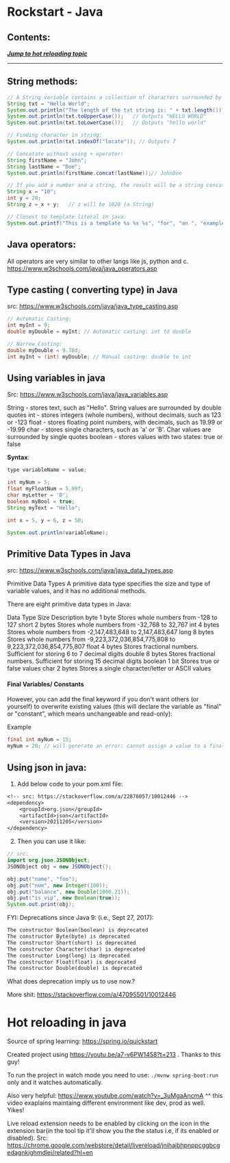 # Rockstart - Java

## Contents:

**_[Jump to hot reloading topic](#hot-reloading-in-java)_**

---

## String methods:

```java
// A String variable contains a collection of characters surrounded by double quotes:
String txt = "Hello World";
System.out.println("The length of the txt string is: " + txt.length());
System.out.println(txt.toUpperCase());   // Outputs "HELLO WORLD"
System.out.println(txt.toLowerCase());   // Outputs "hello world"

// Finding character in string:
System.out.println(txt.indexOf("locate")); // Outputs 7

// Concatate without using + operator:
String firstName = "John";
String lastName = "Doe";
System.out.println(firstName.concat(lastName));// JohnDoe

// If you add a number and a string, the result will be a string concatenation:
String x = "10";
int y = 20;
String z = x + y;   // z will be 1020 (a String)

// Closest to template literal in java:
System.out.printf("This is a template %s %s %s", "for", "an ", "example");
```

## Java operators:

All operators are very similar to other langs like js, python and c.
https://www.w3schools.com/java/java_operators.asp

## Type casting ( converting type) in Java

src: https://www.w3schools.com/java/java_type_casting.asp

```java
// Automatic Casting:
int myInt = 9;
double myDouble = myInt; // Automatic casting: int to double

// Narrow Casting:
double myDouble = 9.78d;
int myInt = (int) myDouble; // Manual casting: double to int
```

## Using variables in java

Src: https://www.w3schools.com/java/java_variables.asp

String - stores text, such as "Hello". String values are surrounded by double quotes
int - stores integers (whole numbers), without decimals, such as 123 or -123
float - stores floating point numbers, with decimals, such as 19.99 or -19.99
char - stores single characters, such as 'a' or 'B'. Char values are surrounded by single quotes
boolean - stores values with two states: true or false

**Syntax**:

```java
type variableName = value;

int myNum = 5;
float myFloatNum = 5.99f;
char myLetter = 'D';
boolean myBool = true;
String myText = "Hello";

int x = 5, y = 6, z = 50;

System.out.println(variableName);
```

## Primitive Data Types in Java

src: https://www.w3schools.com/java/java_data_types.asp

Primitive Data Types
A primitive data type specifies the size and type of variable values, and it has no additional methods.

There are eight primitive data types in Java:

Data Type Size Description
byte 1 byte Stores whole numbers from -128 to 127
short 2 bytes Stores whole numbers from -32,768 to 32,767
int 4 bytes Stores whole numbers from -2,147,483,648 to 2,147,483,647
long 8 bytes Stores whole numbers from -9,223,372,036,854,775,808 to 9,223,372,036,854,775,807
float 4 bytes Stores fractional numbers. Sufficient for storing 6 to 7 decimal digits
double 8 bytes Stores fractional numbers. Sufficient for storing 15 decimal digits
boolean 1 bit Stores true or false values
char 2 bytes Stores a single character/letter or ASCII values

#### Final Variables/ Constants

However, you can add the final keyword if you don't want others (or yourself) to overwrite existing values (this will declare the variable as "final" or "constant", which means unchangeable and read-only):

Example

```java
final int myNum = 15;
myNum = 20; // will generate an error: cannot assign a value to a final variable
```

## Using json in java:

1. Add below code to your pom.xml file:

```txt
<!-- src: https://stackoverflow.com/a/22876057/10012446 -->
<dependency>
    <groupId>org.json</groupId>
    <artifactId>json</artifactId>
    <version>20211205</version>
</dependency>
```

2. Then you can use it like:

```java
// src:
import org.json.JSONObject;
JSONObject obj = new JSONObject();

obj.put("name", "foo");
obj.put("num", new Integer(100));
obj.put("balance", new Double(1000.21));
obj.put("is_vip", new Boolean(true));
System.out.print(obj);
```

FYI: Deprecations since Java 9: (i.e., Sept 27, 2017):

```txt
The constructor Boolean(boolean) is deprecated
The constructor Byte(byte) is deprecated
The constructor Short(short) is deprecated
The constructor Character(char) is deprecated
The constructor Long(long) is deprecated
The constructor Float(float) is deprecated
The constructor Double(double) is deprecated
```

What does deprecation imply us to use now.?

More shit: https://stackoverflow.com/a/47095501/10012446

# Hot reloading in java

Source of spring learning: https://spring.io/quickstart

Created project using https://youtu.be/a7-v6PW1458?t=213 . Thanks to this guy!

To run the project in watch mode you need to use: `./mvnw spring-boot:run` only and it watches automatically.

Also very helpful: https://www.youtube.com/watch?v=_3uMgaAncmA
^^ this video exaplains maintaing different environment like dev, prod as well. Yikes!

Live reload extension needs to be enabled by clicking on the icon in the extension bar(in the tool tip it'll show you the the status i.e, if its enabled or disabled). Src: https://chrome.google.com/webstore/detail/livereload/jnihajbhpnppcggbcgedagnkighmdlei/related?hl=en
